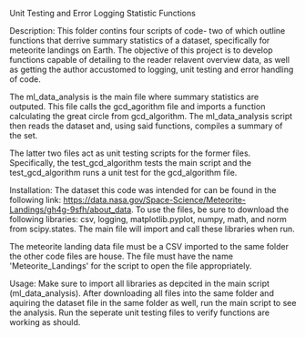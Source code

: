 Unit Testing and Error Logging Statistic Functions

Description:
This folder contins four scripts of code- two of which outline functions that derrive summary statistics of a dataset, 
specifically for meteorite landings on Earth. The objective of this project is to develop functions capable of detailing 
to the reader relavent overview data, as well as getting the author accustomed to logging, unit testing and error handling of code. 

The ml_data_analysis is the main file where summary statistics are outputed. This file calls the gcd_agorithm file and imports a 
function calculating the great circle from gcd_algorithm. The ml_data_analysis script then reads the dataset and, using said functions, 
compiles a summary of the set. 

The latter two files act as unit testing scripts for the former files. Specifically, the test_gcd_algorithm tests the main script and 
the test_gcd_algorithm runs a unit test for the gcd_algorithm file. 

Installation:
The dataset this code was intended for can be found in the following link: 
https://data.nasa.gov/Space-Science/Meteorite-Landings/gh4g-9sfh/about_data. To use the files, be sure to download the following 
libraries: csv, logging, matplotlib.pyplot, numpy, math, and norm from scipy.states. The main file will import and call these libraries when run. 

The meteorite landing data file must be a CSV imported to the same folder the other code files are house. The file must have the name 
'Meteorite_Landings' for the script to open the file appropriately. 

Usage:
Make sure to import all libraries as depcited in the main script (ml_data_analysis). After downloading all files into the same folder 
and aquiring the dataset file in the same folder as well, run the main script to see the analysis. Run the seperate unit testing files 
to verify functions are working as should. 
